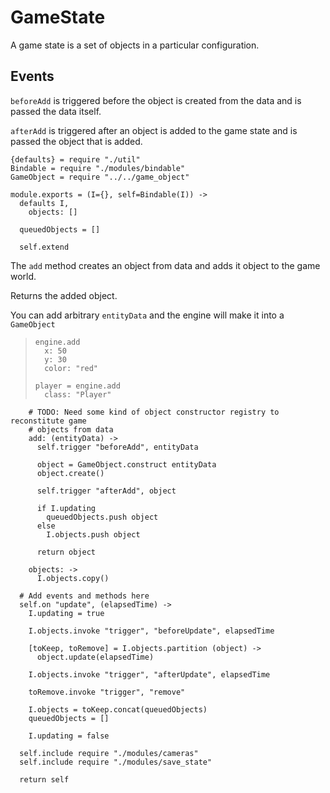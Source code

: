 GameState
=========

A game state is a set of objects in a particular configuration.

Events
------

`beforeAdd` is triggered before the object is created from the data and is passed
the data itself.

`afterAdd` is triggered after an object is added to the game state and is passed
the object that is added.

    {defaults} = require "./util"
    Bindable = require "./modules/bindable"
    GameObject = require "../../game_object"

    module.exports = (I={}, self=Bindable(I)) ->
      defaults I,
        objects: []

      queuedObjects = []

      self.extend 

The `add` method creates an object from data and adds it object to the game world.

Returns the added object.

You can add arbitrary `entityData` and the engine will make it into a `GameObject`

>     engine.add
>       x: 50
>       y: 30
>       color: "red"
>
>     player = engine.add
>       class: "Player"

        # TODO: Need some kind of object constructor registry to reconstitute game
        # objects from data
        add: (entityData) ->
          self.trigger "beforeAdd", entityData
    
          object = GameObject.construct entityData
          object.create()
    
          self.trigger "afterAdd", object
    
          if I.updating
            queuedObjects.push object
          else
            I.objects.push object
    
          return object

        objects: ->
          I.objects.copy()
    
      # Add events and methods here
      self.on "update", (elapsedTime) ->
        I.updating = true
    
        I.objects.invoke "trigger", "beforeUpdate", elapsedTime
    
        [toKeep, toRemove] = I.objects.partition (object) ->
          object.update(elapsedTime)
    
        I.objects.invoke "trigger", "afterUpdate", elapsedTime
    
        toRemove.invoke "trigger", "remove"
    
        I.objects = toKeep.concat(queuedObjects)
        queuedObjects = []
    
        I.updating = false

      self.include require "./modules/cameras"
      self.include require "./modules/save_state"

      return self
